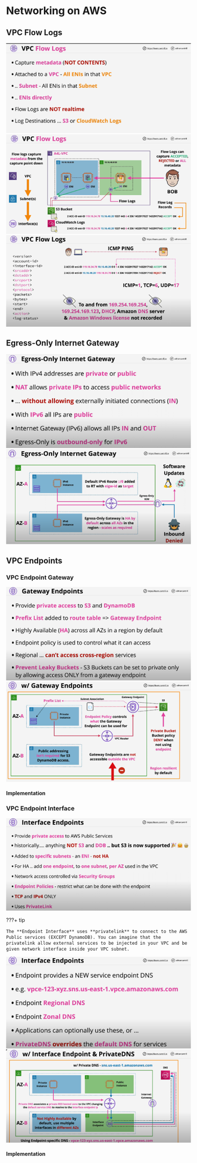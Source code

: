 # Networking on AWS


## VPC Flow Logs

![Logs](./images/001-flowlogs.png)
![Logs](./images/002-flowlogs.png)
![Logs](./images/003-flowlogs.png)

## Egress-Only Internet Gateway

![Egress](./images/004-egressigw.png)
![Egress](./images/005-egressigw.png)

## VPC Endpoints

### VPC Endpoint Gateway

![Endpoints](./images/006-endpoints.png)
![Endpoints](./images/007-endpoints.png)

#### Implementation

### VPC Endpoint Interface

![Endpoints](./images/008-endpoints.png)

???+ tip

    The **Endpoint Interface** uses **privatelink** to connect to the AWS Public services (EXCEPT DynamoDB). You can imagine that the privatelink allow external services to be injected in your VPC and be given network interface inside your VPC subnet.

![Endpoints](./images/009-endpoints.png)
![Endpoints](./images/010-endpoints.png)

#### Implementation



